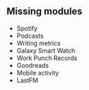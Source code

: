 ## Missing modules

- Spotify
- Podcasts
- Writing metrics
- Galaxy Smart Watch
- Work Punch Records
- Goodreads
- Mobile activity
- LastFM
